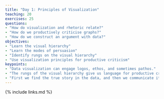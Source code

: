 ```yaml
---
title: "Day 1: Principles of Visualization"
teaching: 20
exercises: 25
questions:
- "How do visualization and rhetoric relate?"
- "How do we productively criticise graphs?"
- "How do we construct an argument with data?"
objectives:
- "Learn the visual hierarchy"
- "Learn the modes of persuasion"
- "Identify rungs on the visual hierarchy"
- "Use visualization principles for productive criticism"
keypoints:
- "Data visualization can engage logos, ethos, and sometimes pathos."
- "The rungs of the visual hierarchy give us language for productive criticism."
- "First we find the true story in the data, and then we communicate it persuasively."
---
```



{% include links.md %}
